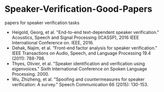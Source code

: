 # Speaker-Verification-Good-Papers
papers for speaker verification tasks

- Heigold, Georg, et al. "End-to-end text-dependent speaker verification." Acoustics, Speech and Signal Processing (ICASSP), 2016 IEEE International Conference on. IEEE, 2016.
- Dehak, Najim, et al. "Front-end factor analysis for speaker verification." IEEE Transactions on Audio, Speech, and Language Processing 19.4 (2011): 788-798.
- Thyes, Olivier, et al. "Speaker identification and verification using eigenvoices." Sixth International Conference on Spoken Language Processing. 2000.
- Wu, Zhizheng, et al. "Spoofing and countermeasures for speaker verification: A survey." Speech Communication 66 (2015): 130-153.
